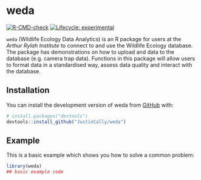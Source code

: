 
# weda

<!-- badges: start -->
[![R-CMD-check](https://github.com/JustinCally/weda/actions/workflows/R-CMD-check.yaml/badge.svg)](https://github.com/JustinCally/weda/actions/workflows/R-CMD-check.yaml)
[![Lifecycle:
experimental](https://img.shields.io/badge/lifecycle-experimental-orange.svg)](https://lifecycle.r-lib.org/articles/stages.html#experimental)
<!-- badges: end -->

`weda` (Wildlife Ecology Data Analytics) is an R package for users at
the *Arthur Rylah Institute* to connect to and use the Wildlife Ecology
database. The package has demonstrations on how to upload and data to
the database (e.g. camera trap data). Functions in this package will
allow users to format data in a standardised way, assess data quality
and interact with the database.

## Installation

You can install the development version of weda from
[GitHub](https://github.com/) with:

``` r
# install.packages("devtools")
devtools::install_github("JustinCally/weda")
```

## Example

This is a basic example which shows you how to solve a common problem:

``` r
library(weda)
## basic example code
```

